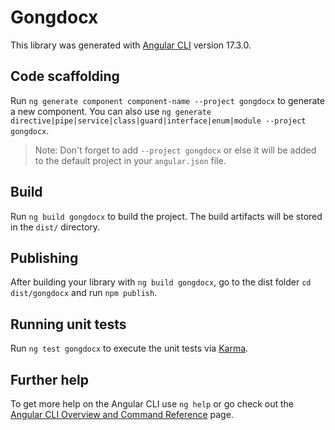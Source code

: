 # Gongdocx

This library was generated with [Angular CLI](https://github.com/angular/angular-cli) version 17.3.0.

## Code scaffolding

Run `ng generate component component-name --project gongdocx` to generate a new component. You can also use `ng generate directive|pipe|service|class|guard|interface|enum|module --project gongdocx`.
> Note: Don't forget to add `--project gongdocx` or else it will be added to the default project in your `angular.json` file. 

## Build

Run `ng build gongdocx` to build the project. The build artifacts will be stored in the `dist/` directory.

## Publishing

After building your library with `ng build gongdocx`, go to the dist folder `cd dist/gongdocx` and run `npm publish`.

## Running unit tests

Run `ng test gongdocx` to execute the unit tests via [Karma](https://karma-runner.github.io).

## Further help

To get more help on the Angular CLI use `ng help` or go check out the [Angular CLI Overview and Command Reference](https://angular.io/cli) page.

